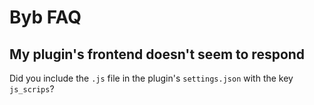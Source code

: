 
# Byb FAQ

## My plugin's frontend doesn't seem to respond

Did you include the `.js` file in the plugin's `settings.json` with the key `js_scrips`?
